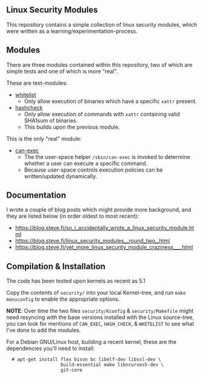 Linux Security Modules
----------------------

This repository contains a simple collection of linux security modules, which were written as a learning/experimentation-process.

## Modules

There are three modules contained within this repository, two of which are simple tests and one of which is more "real".

These are test-modules:

* [whitelist](security/whitelist/)
   * Only allow execution of binaries which have a specific `xattr` present.
* [hashcheck](security/hashcheck/)
   * Only allow execution of commands with `xattr` containing valid SHA1sum of binaries.
   * This builds upon the previous module.

This is the only "real" module:

* [can-exec](security/can-exec)
   * The the user-space helper `/sbin/can-exec` is invoked to determine whether a user can execute a specific command.
   * Because user-space controls execution policies can be written/updated dynamically.


## Documentation

I wrote a couple of blog posts which might provide more background,
and they are listed below (in order oldest to most recent):

* https://blog.steve.fi/so_i_accidentally_wrote_a_linux_security_module.html
* https://blog.steve.fi/linux_security_modules__round_two_.html
* https://blog.steve.fi/yet_more_linux_security_module_craziness___.html

## Compilation & Installation

The code has been tested upon kernels as recent as 5.1

Copy the contents of `security/` into your local Kernel-tree, and run `make menuconfig` to enable the appropriate options.

**NOTE**: Over time the two files `security/Kconfig` & `security/Makefile` might need resyncing with the base versions installed with the Linux source-tree, you can look for mentions of `CAN_EXEC`, `HASH_CHECK`, & `WHITELIST` to see what I've done to add the modules.

For a Debian GNU/Linux host, building a recent kernel, these are the dependencies you'll need to install:

      # apt-get install flex bison bc libelf-dev libssl-dev \
                        build-essential make libncurses5-dev \
                        git-core
